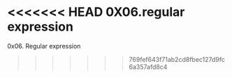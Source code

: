 <<<<<<< HEAD
0X06.regular expression
=======
0x06. Regular expression
>>>>>>> 769fef643f71ab2cd8fbec127d9fc6a357afd8c4
